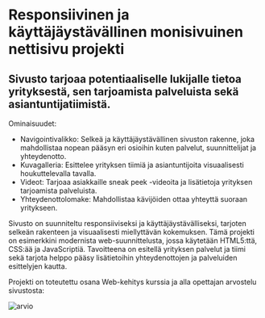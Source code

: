 # Responsiivinen ja käyttäjäystävällinen monisivuinen nettisivu projekti

## Sivusto tarjoaa potentiaaliselle lukijalle tietoa yrityksestä, sen tarjoamista palveluista sekä asiantuntijatiimistä. 

Ominaisuudet:
- Navigointivalikko: Selkeä ja käyttäjäystävällinen sivuston rakenne, joka mahdollistaa nopean pääsyn eri osioihin kuten palvelut, suunnittelijat ja yhteydenotto.
- Kuvagalleria: Esittelee yrityksen tiimiä ja asiantuntijoita visuaalisesti houkuttelevalla tavalla.
- Videot: Tarjoaa asiakkaille sneak peek -videoita ja lisätietoja yrityksen tarjoamista palveluista.
- Yhteydenottolomake: Mahdollistaa kävijöiden ottaa yhteyttä suoraan yritykseen.

Sivusto on suunniteltu responsiiviseksi ja käyttäjäystävälliseksi, tarjoten selkeän rakenteen ja visuaalisesti miellyttävän kokemuksen. Tämä projekti on esimerkkini modernista web-suunnittelusta, jossa käytetään HTML5:ttä, CSS:ää ja JavaScriptiä. Tavoitteena on esitellä yrityksen palvelut ja tiimi sekä tarjota helppo pääsy lisätietoihin yhteydenottojen ja palveluiden esittelyjen kautta.

Projekti on toteutettu osana Web-kehitys kurssia ja alla opettajan arvostelu sivustosta:

![arvio](images/teachers-review.png)

